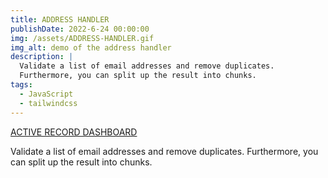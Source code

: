 ```yaml
---
title: ADDRESS HANDLER
publishDate: 2022-6-24 00:00:00
img: /assets/ADDRESS-HANDLER.gif
img_alt: demo of the address handler
description: |
  Validate a list of email addresses and remove duplicates. 
  Furthermore, you can split up the result into chunks.
tags:
  - JavaScript
  - tailwindcss
---
```


[ACTIVE RECORD DASHBOARD](https://address-handler.kentarofurukawa.com/)

Validate a list of email addresses and remove duplicates. Furthermore, you can split up the result into chunks.